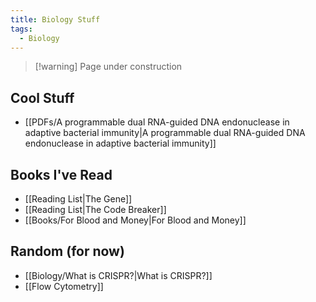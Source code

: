 ```yaml
---
title: Biology Stuff
tags:
  - Biology
---
```

>[!warning] Page under construction
## Cool Stuff
- [[PDFs/A programmable dual RNA-guided DNA endonuclease in adaptive bacterial immunity|A programmable dual RNA-guided DNA endonuclease in adaptive bacterial immunity]]
## Books I've Read  
- [[Reading List|The Gene]]
- [[Reading List|The Code Breaker]] 
- [[Books/For Blood and Money|For Blood and Money]]
## Random (for now)
- [[Biology/What is CRISPR?|What is CRISPR?]]
- [[Flow Cytometry]]
